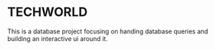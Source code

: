 # TECHWORLD
This is a database project focusing on handing database queries 
and building an interactive ui around it.